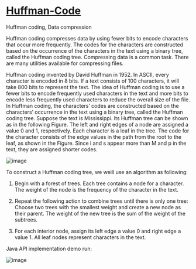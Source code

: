 # [Huffman-Code](https://en.wikipedia.org/wiki/Huffman_coding)
Huffman coding, Data compression

Huffman coding compresses data by using fewer bits to encode characters that occur more frequently. The codes for the characters are constructed based on the occurrence of the characters in the text using a binary tree, called the Huffman coding tree. Compressing data is a common task. There are many utilities available for compressing files.

Huffman coding invented by David Huffman in 1952. In ASCII, every character is encoded in 8 bits. If a text consists of 100 characters, it will take 800 bits to represent the text. The idea of Huffman coding is to use a fewer bits to encode frequently used characters in the text and more bits to encode less frequently used characters to reduce the overall size of the file. In Huffman coding, the characters’ codes are constructed based on the characters’ occurrence in the text using a binary tree, called the Huffman coding tree. Suppose the text is Mississippi. Its Huffman tree can be shown as in the following Figure. The left and right edges of a node are assigned a value 0 and 1, respectively. Each character is a leaf in the tree. The code for the character consists of the edge values in the path from the root to the leaf, as shown in the Figure. Since i and s appear more than M and p in the text, they are assigned shorter codes.

![image](https://user-images.githubusercontent.com/24220136/232642996-86c413c8-7999-455b-b36d-7d8d082d1bce.png)

To construct a Huffman coding tree, we weill use an algorithm as following:

1. Begin with a forest of trees. Each tree contains a node for a character. The weight of the node is the frequency of the character in the text. 

2. Repeat the following action to combine trees until there is only one tree: Choose two trees with the smallest weight and create a new node as their parent. The weight of the new tree is the sum of the weight of the subtrees.

3. For each interior node, assign its left edge a value 0 and right edge a value 1. All leaf
nodes represent characters in the text.

Java API implementation demo run:

![image](https://user-images.githubusercontent.com/24220136/232643207-6a46f95a-634d-4223-aa59-fc7609f73c61.png)
